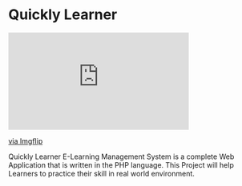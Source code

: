 
<h1> Quickly Learner </h1>


<div style="width:360px;max-width:100%;"><div style="height:0;padding-bottom:54.17%;position:relative;"><iframe width="360" height="195" style="position:absolute;top:0;left:0;width:100%;height:100%;" frameBorder="0" src="https://imgflip.com/gif/4k18qp"></iframe></div><p><a href="https://imgflip.com/gif/4k18qp">via Imgflip</a></p></div>



Quickly Learner E-Learning Management System is a complete Web Application that is written in the PHP language. This Project will help Learners to practice their skill in real world environment.

